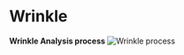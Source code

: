 # Wrinkle

**Wrinkle Analysis process**
![Wrinkle process](https://user-images.githubusercontent.com/76420201/121843836-f601f080-cd1d-11eb-9651-644445c66811.GIF)

